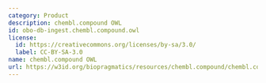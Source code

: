 ```yaml
---
category: Product
description: chembl.compound OWL
id: obo-db-ingest.chembl.compound.owl
license:
  id: https://creativecommons.org/licenses/by-sa/3.0/
  label: CC-BY-SA-3.0
name: chembl.compound OWL
url: https://w3id.org/biopragmatics/resources/chembl.compound/chembl.compound.owl
---
```

